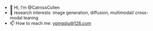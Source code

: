 - 👋 Hi, I’m @CatnissCullen
- 🌱 research interests: image generation, diffusion, multimodal/ cross-modal leaning
- 📫 How to reach me: ypingqiu@126.com

<!---
CatnissCullen/CatnissCullen is a ✨ special ✨ repository because its `README.md` (this file) appears on your GitHub profile.
You can click the Preview link to take a look at your changes.
--->
